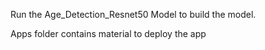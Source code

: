 Run the Age_Detection_Resnet50 Model to build the model.

Apps folder contains material to deploy the app 
